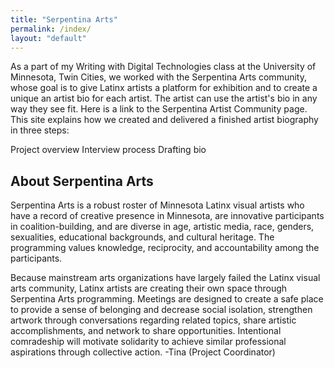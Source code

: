 ```yaml
---
title: "Serpentina Arts"
permalink: /index/
layout: "default"
---
```

As a part of my Writing with Digital Technologies class at the University of Minnesota, Twin Cities, we worked with the Serpentina Arts community, whose goal is to give Latinx artists a platform for exhibition and to create a unique an artist bio for each artist. The artist can use the artist's bio in any way they see fit. Here is a link to the Serpentina Artist Community page.
This site explains how we created and delivered a finished artist biography in three steps:

Project overview
Interview process
Drafting bio

## About Serpentina Arts
Serpentina Arts is a robust roster of Minnesota Latinx visual artists who have a record of creative presence in Minnesota, are innovative participants in coalition-building, and are diverse in age, artistic media, race, genders, sexualities, educational backgrounds, and cultural heritage. The programming values knowledge, reciprocity, and accountability among the participants.

Because mainstream arts organizations have largely failed the Latinx visual arts community, Latinx artists are creating their own space through Serpentina Arts programming. Meetings are designed to create a safe place to provide a sense of belonging and decrease social isolation, strengthen artwork through conversations regarding related topics, share artistic accomplishments, and network to share opportunities. Intentional comradeship will motivate solidarity to achieve similar professional aspirations through collective action.
-Tina (Project Coordinator)